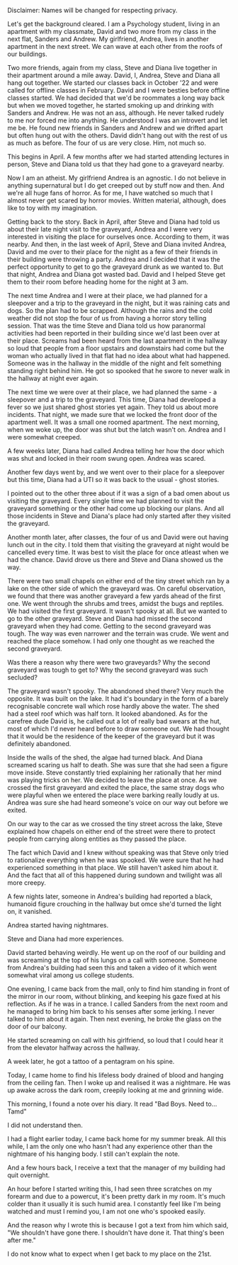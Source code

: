 Disclaimer: Names will be changed for respecting privacy.

Let's get the background cleared. I am a Psychology student, living in an apartment with my classmate, David and two more from my class in the next flat, Sanders and Andrew. My girlfriend, Andrea, lives in another apartment in the next street. We can wave at each other from the roofs of our buildings. 

Two more friends, again from my class, Steve and Diana live together in their apartment around a mile away. David, I, Andrea, Steve and Diana all hang out together. We started our classes back in October '22 and were called for offline classes in February. David and I were besties before offline classes started. We had decided that we'd be roommates a long way back but when we moved together, he started smoking up and drinking with Sanders and Andrew. He was not an ass, although. He never talked rudely to me nor forced me into anything. He understood I was an introvert and let me be. He found new friends in Sanders and Andrew and we drifted apart but often hung out with the others. David didn't hang out with the rest of us as much as before. The four of us are very close. Him, not much so.

This begins in April. A few months after we had started attending lectures in person, Steve and Diana told us that they had gone to a graveyard nearby.

Now I am an atheist. My girlfriend Andrea is an agnostic. I do not believe in anything supernatural but I do get creeped out by stuff now and then. And we're all huge fans of horror. As for me, I have watched so much that I almost never get scared by horror movies. Written material, although, does like to toy with my imagination.

Getting back to the story. Back in April, after Steve and Diana had told us about their late night visit to the graveyard, Andrea and I were very interested in visiting the place for ourselves once. According to them, it was nearby. And then, in the last week of April, Steve and Diana invited Andrea, David and me over to their place for the night as a few of their friends in their building were throwing a party. Andrea and I decided that it was the perfect opportunity to get to go the graveyard drunk as we wanted to. But that night, Andrea and Diana got wasted bad. David and I helped Steve get them to their room before heading home for the night at 3 am.

The next time Andrea and I were at their place, we had planned for a sleepover and a trip to the graveyard in the night, but it was raining cats and dogs. So the plan had to be scrapped. Although the rains and the cold weather did not stop the four of us from having a horror story telling session. That was the time Steve and Diana told us how paranormal activities had been reported in their building since we'd last been over at their place. Screams had been heard from the last apartment in the hallway so loud that people from a floor upstairs and downstairs had come but the woman who actually lived in that flat had no idea about what had happened. Someone was in the hallway in the middle of the night and felt something standing right behind him. He got so spooked that he swore to never walk in the hallway at night ever again.

The next time we were over at their place, we had planned the same - a sleepover and a trip to the graveyard. This time, Diana had developed a fever so we just shared ghost stories yet again. They told us about more incidents. That night, we made sure that we locked the front door of the apartment well. It was a small one roomed apartment. The next morning, when we woke up, the door was shut but the latch wasn't on. Andrea and I were somewhat creeped.

A few weeks later, Diana had called Andrea telling her how the door which was shut and locked in their room swung open. Andrea was scared.

Another few days went by, and we went over to their place for a sleepover but this time, Diana had a UTI so it was back to the usual - ghost stories.

I pointed out to the other three about if it was a sign of a bad omen about us visiting the graveyard. Every single time we had planned to visit the graveyard something or the other had come up blocking our plans. And all those incidents in Steve and Diana's place had only started after they visited the graveyard.

Another month later, after classes, the four of us and David were out having lunch out in the city. I told them that visiting the graveyard at night would be cancelled every time. It was best to visit the place for once atleast when we had the chance. David drove us there and Steve and Diana showed us the way.

There were two small chapels on either end of the tiny street which ran by a lake on the other side of which the graveyard was. On careful observation, we found that there was another graveyard a few yards ahead of the first one. We went through the shrubs amd trees, amidst the bugs and reptiles. We had visited the first graveyard. It wasn't spooky at all. But we wanted to go to the other graveyard. Steve and Diana had missed the second graveyard when they had come. Getting to the second graveyard was tough. The way was even narrower and the terrain was crude. We went and reached the place somehow. I had only one thought as we reached the second graveyard.

Was there a reason why there were two graveyards? Why the second graveyard was tough to get to? Why the second graveyard was such secluded?

The graveyard wasn't spooky. The abandoned shed there? Very much the opposite. It was built on the lake. It had it's boundary in the form of a barely recognisable concrete wall which rose hardly above the water. The shed had a steel roof which was half torn. It looked abandoned. As for the carefree dude David is, he called out a lot of really bad swears at the hut, most of which I'd never heard before to draw someone out. We had thought that it would be the residence of the keeper of the graveyard but it was definitely abandoned.

Inside the walls of the shed, the algae had turned black. And Diana screamed scaring us half to death. She was sure that she had seen a figure move inside. Steve constantly tried explaining her rationally that her mind was playing tricks on her. We decided to leave the place at once. As we crossed the first graveyard and exited the place, the same stray dogs who were playful when we entered the place were barking really loudly at us. Andrea was sure she had heard someone's voice on our way out before we exited.

On our way to the car as we crossed the tiny street across the lake, Steve explained how chapels on either end of the street were there to protect people from carrying along entities as they passed the place.

The fact which David and I knew without speaking was that Steve only tried to rationalize everything when he was spooked. We were sure that he had experienced something in that place. We still haven't asked him about it. And the fact that all of this happened during sundown and twilight was all more creepy.

A few nights later, someone in Andrea's building had reported a black, humanoid figure crouching in the hallway but omce she'd turned the light on, it vanished.

Andrea started having nightmares.

Steve and Diana had more experiences.

David started behaving weirdly. He went up on the roof of our building and was screaming at the top of his lungs on a call with someone. Someone from Andrea's building had seen this and taken a video of it which went somewhat viral among us college students.

One evening, I came back from the mall, only to find him standing in front of the mirror in our room, without blinking, and keeping his gaze fixed at his reflection. As if he was in a trance. I called Sanders from the next room and he managed to bring him back to his senses after some jerking. I never talked to him about it again. Then next evening, he broke the glass on the door of our balcony.

He started screaming on call with his girlfriend, so loud that I could hear it from the elevator halfway across the hallway.

A week later, he got a tattoo of a pentagram on his spine.

Today, I came home to find his lifeless body drained of blood and hanging from the ceiling fan. Then I woke up and realised it was a nightmare. He was up awake across the dark room, creepily looking at me and grinning wide.

This morning, I found a note over his diary. It read "Bad Boys. Need to... Tamd"

I did not understand then.

I had a flight earlier today, I came back home for my summer break. All this while, I am the only one who hasn't had any experience other than the nightmare of his hanging body. I still can't explain the note.

And a few hours back, I receive a text that the manager of my building had quit overnight.

An hour before I started writing this, I had seen three scratches on my forearm and due to a powercut, it's been pretty dark in my room. It's much colder than it usually it is such humid area. I constantly feel like I'm being watched and must I remind you, I am not one who's spooked easily.

And the reason why I wrote this is because I got a text from him which said, "We shouldn't have gone there. I shouldn't have done it. That thing's been after me."

I do not know what to expect when I get back to my place on the 21st.